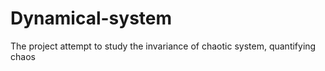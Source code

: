 # Dynamical-system
The project attempt to study the invariance of chaotic system, quantifying chaos
